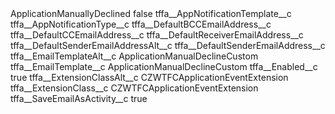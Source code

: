<?xml version="1.0" encoding="UTF-8"?>
<CustomMetadata xmlns="http://soap.sforce.com/2006/04/metadata" xmlns:xsi="http://www.w3.org/2001/XMLSchema-instance" xmlns:xsd="http://www.w3.org/2001/XMLSchema">
    <label>ApplicationManuallyDeclined</label>
    <protected>false</protected>
    <values>
        <field>tffa__AppNotificationTemplate__c</field>
        <value xsi:nil="true"/>
    </values>
    <values>
        <field>tffa__AppNotificationType__c</field>
        <value xsi:nil="true"/>
    </values>
    <values>
        <field>tffa__DefaultBCCEmailAddress__c</field>
        <value xsi:nil="true"/>
    </values>
    <values>
        <field>tffa__DefaultCCEmailAddress__c</field>
        <value xsi:nil="true"/>
    </values>
    <values>
        <field>tffa__DefaultReceiverEmailAddress__c</field>
        <value xsi:nil="true"/>
    </values>
    <values>
        <field>tffa__DefaultSenderEmailAddressAlt__c</field>
        <value xsi:nil="true"/>
    </values>
    <values>
        <field>tffa__DefaultSenderEmailAddress__c</field>
        <value xsi:nil="true"/>
    </values>
    <values>
        <field>tffa__EmailTemplateAlt__c</field>
        <value xsi:type="xsd:string">ApplicationManualDeclineCustom</value>
    </values>
    <values>
        <field>tffa__EmailTemplate__c</field>
        <value xsi:type="xsd:string">ApplicationManualDeclineCustom</value>
    </values>
    <values>
        <field>tffa__Enabled__c</field>
        <value xsi:type="xsd:boolean">true</value>
    </values>
    <values>
        <field>tffa__ExtensionClassAlt__c</field>
        <value xsi:type="xsd:string">CZWTFCApplicationEventExtension</value>
    </values>
    <values>
        <field>tffa__ExtensionClass__c</field>
        <value xsi:type="xsd:string">CZWTFCApplicationEventExtension</value>
    </values>
    <values>
        <field>tffa__SaveEmailAsActivity__c</field>
        <value xsi:type="xsd:boolean">true</value>
    </values>
</CustomMetadata>
